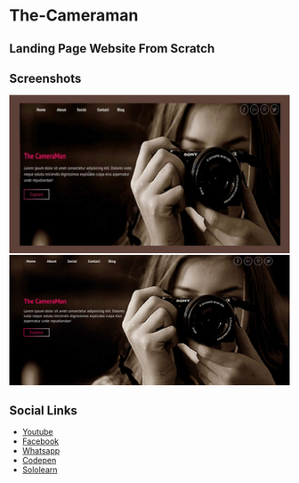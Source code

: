 # The-Cameraman

## Landing Page Website From Scratch




## Screenshots

<img src="https://github.com/KumarLakshmanan/The-Cameraman/raw/main/screenshots/Thumbnail.jpg">
<img src="https://github.com/KumarLakshmanan/The-Cameraman/raw/main/screenshots/screenshot.png">

## Social Links

- [Youtube](https://youtube.com/c/CodingFrontend)
- [Facebook](https://www.facebook.com/groups/frontendprogramming)
- [Whatsapp](https://wa.me/916382775774)
- [Codepen](codepen.io/klakshmanan)
- [Sololearn](https://www.sololearn.com/profile/17740972)
